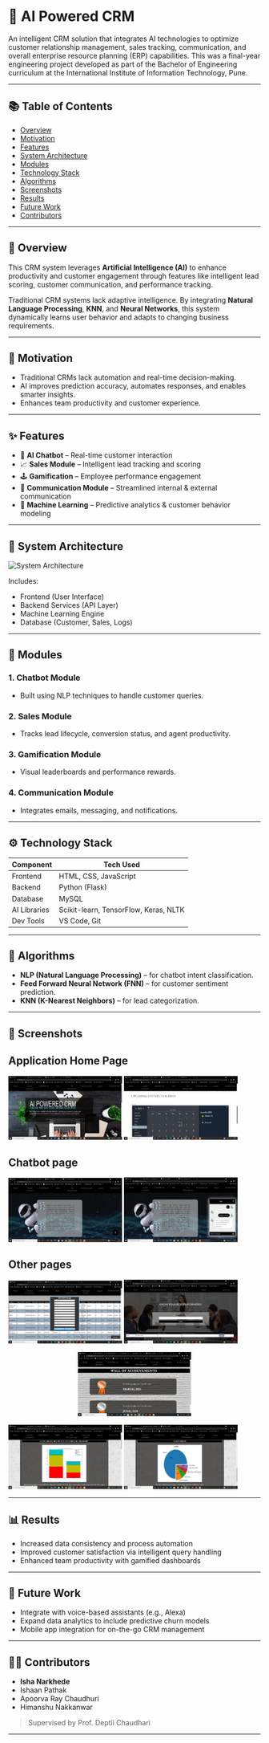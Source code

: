 
# 🤖 AI Powered CRM


An intelligent CRM solution that integrates AI technologies to optimize customer relationship management, sales tracking, communication, and overall enterprise resource planning (ERP) capabilities. This was a final-year engineering project developed as part of the Bachelor of Engineering curriculum at the International Institute of Information Technology, Pune.

---

## 📚 Table of Contents
- [Overview](#overview)
- [Motivation](#motivation)
- [Features](#features)
- [System Architecture](#system-architecture)
- [Modules](#modules)
- [Technology Stack](#technology-stack)
- [Algorithms](#algorithms)
- [Screenshots](#screenshots)
- [Results](#results)
- [Future Work](#future-work)
- [Contributors](#contributors)

---

## 📖 Overview

This CRM system leverages **Artificial Intelligence (AI)** to enhance productivity and customer engagement through features like intelligent lead scoring, customer communication, and performance tracking.

Traditional CRM systems lack adaptive intelligence. By integrating **Natural Language Processing**, **KNN**, and **Neural Networks**, this system dynamically learns user behavior and adapts to changing business requirements.

---

## 🚀 Motivation

- Traditional CRMs lack automation and real-time decision-making.
- AI improves prediction accuracy, automates responses, and enables smarter insights.
- Enhances team productivity and customer experience.

---

## ✨ Features

- 🤖 **AI Chatbot** – Real-time customer interaction
- 📈 **Sales Module** – Intelligent lead tracking and scoring
- 🕹️ **Gamification** – Employee performance engagement
- 💬 **Communication Module** – Streamlined internal & external communication
- 🧠 **Machine Learning** – Predictive analytics & customer behavior modeling

---

## 🧩 System Architecture

![System Architecture](https://via.placeholder.com/700x400.png?text=System+Architecture)

Includes:
- Frontend (User Interface)
- Backend Services (API Layer)
- Machine Learning Engine
- Database (Customer, Sales, Logs)

---

## 🧱 Modules

### 1. Chatbot Module
- Built using NLP techniques to handle customer queries.

### 2. Sales Module
- Tracks lead lifecycle, conversion status, and agent productivity.

### 3. Gamification Module
- Visual leaderboards and performance rewards.

### 4. Communication Module
- Integrates emails, messaging, and notifications.

---

## ⚙️ Technology Stack

| Component | Tech Used |
|----------|-----------|
| Frontend | HTML, CSS, JavaScript |
| Backend | Python (Flask) |
| Database | MySQL |
| AI Libraries | Scikit-learn, TensorFlow, Keras, NLTK |
| Dev Tools | VS Code, Git |

---

## 🧠 Algorithms

- **NLP (Natural Language Processing)** – for chatbot intent classification.
- **Feed Forward Neural Network (FNN)** – for customer sentiment prediction.
- **KNN (K-Nearest Neighbors)** – for lead categorization.

---

## 📸 Screenshots


## Application Home Page
<p float="left">
  <img src="assets/home_page.jpg" width="45%" />
  <img src="assets/home_page2.jpg" width="45%" />
</p>

## Chatbot page

<p float="left">
  <img src="assets/bot.jpg" width="45%" />
  <img src="assets/bot2.jpg" width="45%" />
</p>

## Other pages

<p float="left">
  <img src="assets/adding_sales.jpg" width="45%" />
  <img src="assets/employee_performance prediction.jpg" width="45%" />
</p>
<p float="left">
  <center><img src="assets/employee_reward.jpg" width="45%" /></center>
</p>
<p float="left">
  <img src="assets/graph1.jpg" width="45%" />
  <img src="assets/graph2.jpg" width="45%" />
</p>

---

## 📊 Results

- Increased data consistency and process automation
- Improved customer satisfaction via intelligent query handling
- Enhanced team productivity with gamified dashboards

---

## 🔮 Future Work

- Integrate with voice-based assistants (e.g., Alexa)
- Expand data analytics to include predictive churn models
- Mobile app integration for on-the-go CRM management

---

## 👩‍💻 Contributors

- **Isha Narkhede**  
- Ishaan Pathak  
- Apoorva Ray Chaudhuri  
- Himanshu Nakkanwar  

> Supervised by Prof. Deptii Chaudhari

---

